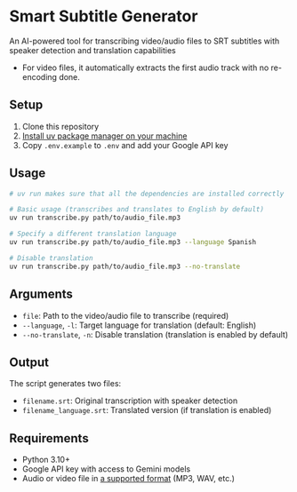# Smart Subtitle Generator

An AI-powered tool for transcribing video/audio files to SRT subtitles with speaker detection and translation capabilities
- For video files, it automatically extracts the first audio track with no re-encoding done.
## Setup

1. Clone this repository
2. [Install uv package manager on your machine](https://docs.astral.sh/uv/getting-started/installation/)
3. Copy `.env.example` to `.env` and add your Google API key

## Usage

```bash
# uv run makes sure that all the dependencies are installed correctly

# Basic usage (transcribes and translates to English by default)
uv run transcribe.py path/to/audio_file.mp3

# Specify a different translation language
uv run transcribe.py path/to/audio_file.mp3 --language Spanish

# Disable translation
uv run transcribe.py path/to/audio_file.mp3 --no-translate
```

## Arguments

- `file`: Path to the video/audio file to transcribe (required)
- `--language`, `-l`: Target language for translation (default: English)
- `--no-translate`, `-n`: Disable translation (translation is enabled by default)

## Output

The script generates two files:
- `filename.srt`: Original transcription with speaker detection
- `filename_language.srt`: Translated version (if translation is enabled)

## Requirements

- Python 3.10+
- Google API key with access to Gemini models
- Audio or video file in [a supported format](https://cloud.google.com/vertex-ai/generative-ai/docs/multimodal/audio-understanding) (MP3, WAV, etc.) 
